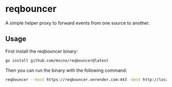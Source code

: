 # reqbouncer

A simple helper proxy to forward events from one source to another.

## Usage

First install the reqbouncer binary:

```bash
go install github.com/mscno/reqbouncer@latest
```

Then you can run the binary with the following command:

```bash
reqbouncer --host https://reqbouncer.onrender.com:443 -dest http://localhost:8081
```